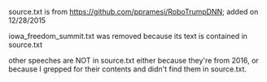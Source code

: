 source.txt is from https://github.com/ppramesi/RoboTrumpDNN; added on 12/28/2015

iowa_freedom_summit.txt was removed because its text is contained in source.txt

other speeches are NOT in source.txt either because they're from 2016, or because I grepped for their contents and didn't find them in source.txt.
